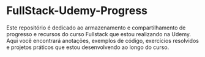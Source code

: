 # FullStack-Udemy-Progress

Este repositório é dedicado ao armazenamento e compartilhamento de progresso e recursos do curso Fullstack que estou realizando na Udemy. Aqui você encontrará anotações, exemplos de código, exercícios resolvidos e projetos práticos que estou desenvolvendo ao longo do curso.
